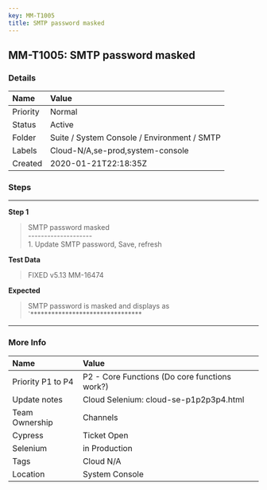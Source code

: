 ```yaml
---
key: MM-T1005
title: SMTP password masked
---
```


## MM-T1005: SMTP password masked

### Details

| Name     | Value                                       |
| :------- | :------------------------------------------ |
| Priority | Normal                                      |
| Status   | Active                                      |
| Folder   | Suite / System Console / Environment / SMTP |
| Labels   | Cloud-N/A,se-prod,system-console            |
| Created  | 2020-01-21T22:18:35Z                        |

### Steps

<hr/>

**Step 1**

> <article>SMTP password masked<br />--------------------<br />1. Update SMTP password, Save, refresh</article>

**Test Data**

> <article>FIXED v5.13 MM-16474</article>

**Expected**

> <article>SMTP password is masked and displays as `********************************</article>

<hr/>

### More Info

| Name              | Value                                         |
| :---------------- | :-------------------------------------------- |
| Priority P1 to P4 | P2 - Core Functions (Do core functions work?) |
| Update notes      | Cloud Selenium: cloud-se-p1p2p3p4.html        |
| Team Ownership    | Channels                                      |
| Cypress           | Ticket Open                                   |
| Selenium          | in Production                                 |
| Tags              | Cloud N/A                                     |
| Location          | System Console                                |
